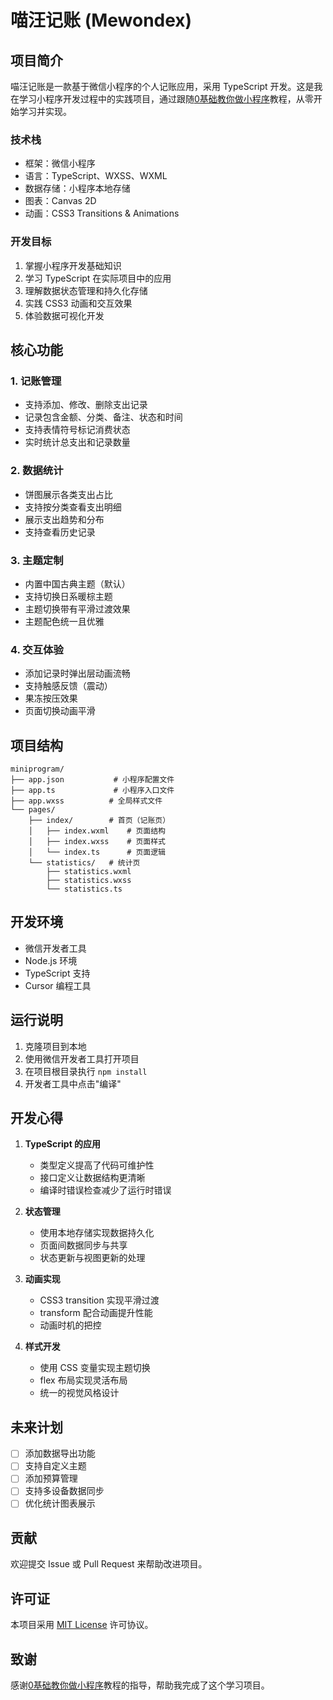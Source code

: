 # 喵汪记账 (Mewondex)

## 项目简介

喵汪记账是一款基于微信小程序的个人记账应用，采用 TypeScript 开发。这是我在学习小程序开发过程中的实践项目，通过跟随[0基础教你做小程序](https://raw.githubusercontent.com/Haaaiawd/Mewondex/refs/heads/main/introduce_img/0%E5%9F%BA%E7%A1%80%E5%81%9A%E4%B8%80%E6%AC%BE%E5%B0%8F%E7%A8%8B%E5%BA%8F.jpg)教程，从零开始学习并实现。

### 技术栈

- 框架：微信小程序
- 语言：TypeScript、WXSS、WXML
- 数据存储：小程序本地存储
- 图表：Canvas 2D
- 动画：CSS3 Transitions & Animations

### 开发目标

1. 掌握小程序开发基础知识
2. 学习 TypeScript 在实际项目中的应用
3. 理解数据状态管理和持久化存储
4. 实践 CSS3 动画和交互效果
5. 体验数据可视化开发

## 核心功能

### 1. 记账管理
- 支持添加、修改、删除支出记录
- 记录包含金额、分类、备注、状态和时间
- 支持表情符号标记消费状态
- 实时统计总支出和记录数量

### 2. 数据统计
- 饼图展示各类支出占比
- 支持按分类查看支出明细
- 展示支出趋势和分布
- 支持查看历史记录

### 3. 主题定制
- 内置中国古典主题（默认）
- 支持切换日系暖棕主题
- 主题切换带有平滑过渡效果
- 主题配色统一且优雅

### 4. 交互体验
- 添加记录时弹出层动画流畅
- 支持触感反馈（震动）
- 果冻按压效果
- 页面切换动画平滑

## 项目结构

```
miniprogram/
├── app.json           # 小程序配置文件
├── app.ts             # 小程序入口文件
├── app.wxss          # 全局样式文件
└── pages/
    ├── index/        # 首页（记账页）
    │   ├── index.wxml    # 页面结构
    │   ├── index.wxss    # 页面样式
    │   └── index.ts      # 页面逻辑
    └── statistics/   # 统计页
        ├── statistics.wxml
        ├── statistics.wxss
        └── statistics.ts
```

## 开发环境

- 微信开发者工具
- Node.js 环境
- TypeScript 支持
- Cursor 编程工具

## 运行说明

1. 克隆项目到本地
2. 使用微信开发者工具打开项目
3. 在项目根目录执行 `npm install`
4. 开发者工具中点击"编译"

## 开发心得

1. **TypeScript 的应用**
   - 类型定义提高了代码可维护性
   - 接口定义让数据结构更清晰
   - 编译时错误检查减少了运行时错误

2. **状态管理**
   - 使用本地存储实现数据持久化
   - 页面间数据同步与共享
   - 状态更新与视图更新的处理

3. **动画实现**
   - CSS3 transition 实现平滑过渡
   - transform 配合动画提升性能
   - 动画时机的把控

4. **样式开发**
   - 使用 CSS 变量实现主题切换
   - flex 布局实现灵活布局
   - 统一的视觉风格设计

## 未来计划

- [ ] 添加数据导出功能
- [ ] 支持自定义主题
- [ ] 添加预算管理
- [ ] 支持多设备数据同步
- [ ] 优化统计图表展示

## 贡献

欢迎提交 Issue 或 Pull Request 来帮助改进项目。

## 许可证

本项目采用 [MIT License](LICENSE) 许可协议。

## 致谢

感谢[0基础教你做小程序](https://raw.githubusercontent.com/Haaaiawd/Mewondex/refs/heads/main/introduce_img/0%E5%9F%BA%E7%A1%80%E5%81%9A%E4%B8%80%E6%AC%BE%E5%B0%8F%E7%A8%8B%E5%BA%8F.jpg)教程的指导，帮助我完成了这个学习项目。
